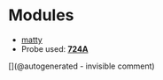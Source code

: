 
# Modules

* [matty](/matty/)
* Probe used: __[724A](/include/probes/auto/724A.md)__


[](@autogenerated - invisible comment)